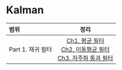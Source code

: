 # Kalman

|범위|정리|
|:-----|:---:|
|Part 1. 재귀 필터|[Ch1. 평균 필터](https://velog.io/@bbirong/1%EC%9E%A5-%EC%9E%AC%EA%B7%80-%ED%95%84%ED%84%B0-1.-%ED%8F%89%EA%B7%A0-%ED%95%84%ED%84%B0) <br> [Ch2. 이동평균 필터](https://velog.io/@bbirong/1%EC%9E%A5-%EC%9E%AC%EA%B7%80-%ED%95%84%ED%84%B0-2.-%EC%9D%B4%EB%8F%99%ED%8F%89%EA%B7%A0-%ED%95%84%ED%84%B0) <br> [Ch3. 저주파 통과 필터](https://velog.io/@bbirong/1%EC%9E%A5-%EC%9E%AC%EA%B7%80-%ED%95%84%ED%84%B0-3.-%EC%A0%80%EC%A3%BC%ED%8C%8C-%ED%86%B5%EA%B3%BC-%ED%95%84%ED%84%B0)|
